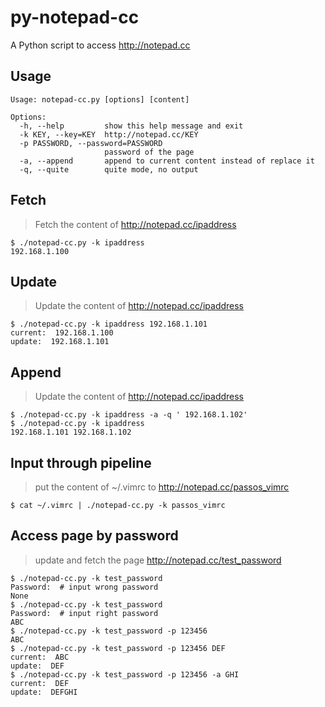 py-notepad-cc
=============

A Python script to access http://notepad.cc

## Usage

    Usage: notepad-cc.py [options] [content]
    
    Options:
      -h, --help         show this help message and exit
      -k KEY, --key=KEY  http://notepad.cc/KEY
      -p PASSWORD, --password=PASSWORD
                         password of the page
      -a, --append       append to current content instead of replace it
      -q, --quite        quite mode, no output
    
## Fetch
> Fetch the content of http://notepad.cc/ipaddress

    $ ./notepad-cc.py -k ipaddress
    192.168.1.100

## Update
> Update the content of http://notepad.cc/ipaddress

    $ ./notepad-cc.py -k ipaddress 192.168.1.101
    current:  192.168.1.100
    update:  192.168.1.101

## Append
> Update the content of http://notepad.cc/ipaddress

    $ ./notepad-cc.py -k ipaddress -a -q ' 192.168.1.102'
    $ ./notepad-cc.py -k ipaddress 
    192.168.1.101 192.168.1.102

## Input through pipeline
> put the content of ~/.vimrc to http://notepad.cc/passos_vimrc

    $ cat ~/.vimrc | ./notepad-cc.py -k passos_vimrc


## Access page by password
> update and fetch the page http://notepad.cc/test_password

    $ ./notepad-cc.py -k test_password 
    Password:  # input wrong password
    None
    $ ./notepad-cc.py -k test_password 
    Password:  # input right password
    ABC
    $ ./notepad-cc.py -k test_password -p 123456
    ABC
    $ ./notepad-cc.py -k test_password -p 123456 DEF
    current:  ABC
    update:  DEF
    $ ./notepad-cc.py -k test_password -p 123456 -a GHI
    current:  DEF
    update:  DEFGHI
